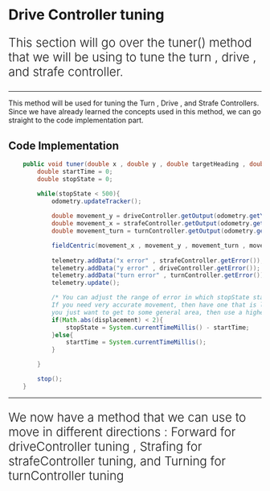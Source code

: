 
# Drive Controller tuning

<p style = "font-weight : 300; font-size : 24px;">
This section will go over the tuner() method that we will be using to tune the turn , drive , and strafe controller.
</p>

---

This method will be used for tuning the Turn , Drive , and Strafe Controllers.
Since we have already learned the concepts used in this method, we can go straight to the code implementation part.

## Code Implementation

```java 
    public void tuner(double x , double y , double targetHeading , double movementSpeed){
        double startTime = 0;
        double stopState = 0;

        while(stopState < 500){
            odometry.updateTracker();
            
            double movement_y = driveController.getOutput(odometry.getY() , y);
            double movement_x = strafeController.getOutput(odometry.getX() , x);
            double movement_turn = turnController.getOutput(odometry.getHeading(), targetHeading);

            fieldCentric(movement_x , movement_y , movement_turn , movementSpeed);
            
            telemetry.addData("x error" , strafeController.getError());
            telemetry.addData("y error" , driveController.getError());
            telemetry.addData("turn error" , turnController.getError());
            telemetry.update();

            /* You can adjust the range of error in which stopState starts: 
            If you need very accurate movement, then have one that is lower but if 
            you just want to get to some general area, then use a higher range */
            if(Math.abs(displacement) < 2){
                stopState = System.currentTimeMillis() - startTime;
            }else{
                startTime = System.currentTimeMillis();
            }

        }

        stop();
    }

```

--- 

<p style = "font-weight : 300; font-size : 24px;">
We now have a method that we can use to move in different directions : Forward for driveController tuning , Strafing for strafeController tuning, and Turning for turnController tuning
</p>
